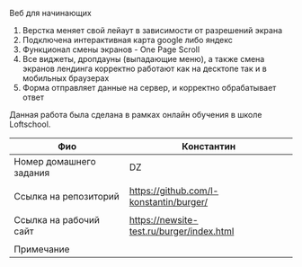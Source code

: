 Веб для начинающих

1. Верстка меняет свой лейаут в зависимости от разрешений экрана
2. Подключена интерактивная карта google либо яндекс
3. Функционал смены экранов - One Page Scroll
5. Все виджеты, дропдауны (выпадающие меню), а также смена экранов лендинга
корректно работают как на десктопе так и в мобильных браузерах
6. Форма отправляет данные на сервер, и корректно обрабатывает ответ

Данная работа была сделана в рамках онлайн обучения в школе Loftschool.

| Фио                      | Константин                                             |
| ------------------------ | ------------------------------------------------------ |
| Номер домашнего задания  | DZ                                                     |
|                          |                                                        |
| Ссылка на репозиторий    | https://github.com/l-konstantin/burger/                |
|                          |                                                        |
| Ссылка на рабочий сайт   | https://newsite-test.ru/burger/index.html              |
|                          |                                                        |
| Примечание               |                                                        |
